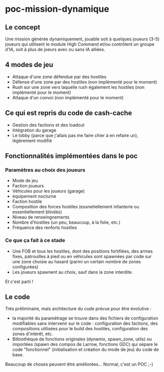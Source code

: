 # poc-mission-dynamique

## Le concept

Une mission générée dynamiquement, jouable soit à quelques joueurs (3-5) joueurs qui utilisent le module High Command et/ou contrôlent un groupe d'IA, soit à plus de joeurs avec ou sans IA alliées.

## 4 modes de jeu

* Attaque d'une zone défendue par des hostiles
* Défense d'une zone par des hostiles (non implémenté pour le moment)
* Rush sur une zone vers laquelle rush également les hostiles (non implémenté pour le moment)
* Attaque d'un convoi (non implémenté pour le moment)

## Ce qui est repris du code de cash-cache

* Gestion des factions et des loadout
* Intégration du garage
* Le lobby (parce que j'allais pas me faire chier à en refaire un), légèrement modifié

## Fonctionnalités implémentées dans le poc

### Paramètres au choix des joueurs

* Mode de jeu
* Faction joueurs
* Véhicules pour les joueurs (garage)
* équipement nocturne
* Faction hostile
* Composition des forces hostiles (essnetiellement infanterie ou essentiellement blindés)
* Niveau de renseingnements
* Nombre d'hostiles (un peu, beaucoup, à la folie, etc.)
* Fréquence des renforts hostiles

### Ce que ça fait à ce stade

* Une FOB et tous les hostiles, dont des positions fortifiées, des armes fixes, patrouilles à pied ou en véhicules sont spawnées par code sur une zone choisie au hasard (parmi un certain nombre de zones configurées)
* Les joueurs spawnent au choix, sauf dans la zone interdite.

Et c'est parti !

## Le code

Très préliminaire, mais architecture du code prévue pour être évolutive :

* la majorité du paramétrage se trouve dans des fichiers de configuration modifiables sans intervenir sur le code : configuration des factions, des compositions utilisées pour le build des hostiles, configuration des zones d'intérêt, etc.
* Bilbiothèque de fonctions originales (dynamix, spawn_zone, utils) ou importées (spawn des compos de Larrow, fonctions GDC) qui sépare le code "fonctionnel" (initialisation et création du mode de jeu) du code de base.

Beaucoup de choses peuvent être améliorées... Normal, c'est un POC ;-)

